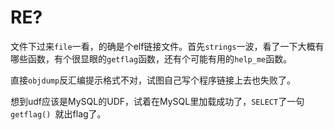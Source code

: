 # RE?

文件下过来`file`一看，的确是个elf链接文件。首先`strings`一波，看了一下大概有哪些函数，有个很显眼的`getflag`函数，还有个可能有用的`help_me`函数。

直接`objdump`反汇编提示格式不对，试图自己写个程序链接上去也失败了。

想到udf应该是MySQL的UDF，试着在MySQL里加载成功了，`SELECT`了一句`getflag() `就出flag了。
